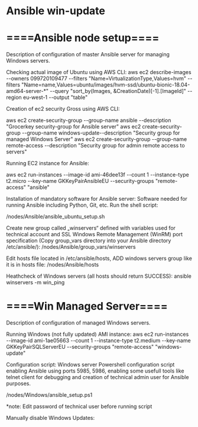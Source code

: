 # Ansible win-update

====Ansible node setup====
===========================
Description of configuration of master Ansible server for managing Windows servers.
 
Checking actual image of Ubuntu using AWS CLI:
aws ec2 describe-images --owners 099720109477 --filters
 "Name=VirtualizationType,Values=hvm" --filters "Name=name,Values=ubuntu/images/hvm-ssd/ubuntu-bionic-18.04-amd64-server-*" --query "sort_by(Images, &CreationDate)[-1].[ImageId]" --region eu-west-1 --output "table"
 
Creation of ec2 security Gross using AWS CLI:
 
aws ec2 create-security-group --group-name ansible --description "Grocerkey security-group for Ansible server"
aws ec2 create-security-group --group-name windows-update--description "Security group for managed Windows Server"
aws ec2 create-security-group --group-name remote-access --description "Security group for admin remote access to servers"
 
Running EC2 instance for Ansible:
 
aws ec2 run-instances --image-id ami-46dee13f --count 1 --instance-type t2.micro --key-name GKKeyPairAnsibleEU --security-groups "remote-access" "ansible"

Installation of mandatory software for Ansible server:
Software needed for running Ansible including Python, Git, etc.
Run the shell script:

/nodes/Ansible/ansible_ubuntu_setup.sh

Create new group called „winservers“ defined with variables used for technical account and SSL Windows Remote Management (WinRM) port specification
(Copy group_vars directory into your Ansible directory /etc/ansible/):
/nodes/Ansible/group_vars/winservers

 
Edit hosts file located in /etc/ansible/hosts, ADD windows servers group like it is in hosts file:
/nodes/Ansible/hosts
 
Heathcheck of Windows servers (all hosts should return SUCCESS):
ansible winservers -m win_ping



====Win Managed Server====
===========================
Description of configuration of managed Windows servers.
 
Running Windows (not fully updated) AMI instance:
aws ec2 run-instances --image-id ami-1ae05663 --count 1 --instance-type t2.medium --key-name GKKeyPairSQLServerEU --security-groups "remote-access" "windows-update"
 
Configuration script:
Windows server Powershell configuration script enabling Ansible using ports 5985, 5986, enabling some usefull tools like telnet client for debugging and creation of technical admin user for Ansible purposes.

/nodes/Windows/ansible_setup.ps1

*note: Edit password of technical user before running script

Manually disable Windows Updates:
